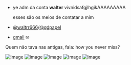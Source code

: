 - ye adm da conta **walter** vivnidsafgjlhgikAAAAAAAAA
  
  esses são os meios de contatar a mim 
 
 - [@waltrr666](https://www.instagram.com/waltrr666/)/[@gdpapel](https://www.instagram.com/gabrielcudepapel/)
 
- [gmail](w961171@gmail.com) ✉

Quem não tava nas antigas, fala: how you never miss?

![image](https://img.shields.io/badge/Instagram-E4405F?style=for-the-badge&logo=instagram&logoColor=white) 
![image](https://img.shields.io/badge/JavaScript-323330?style=for-the-badge&logo=javascript&logoColor=F7DF1E)
![image](https://img.shields.io/badge/HTML5-E34F26?style=for-the-badge&logo=html5&logoColor=white)
![image](https://img.shields.io/badge/GitHub-100000?style=for-the-badge&logo=github&logoColor=white)
![image](https://img.shields.io/badge/Gmail-D14836?style=for-the-badge&logo=gmail&logoColor=white)
